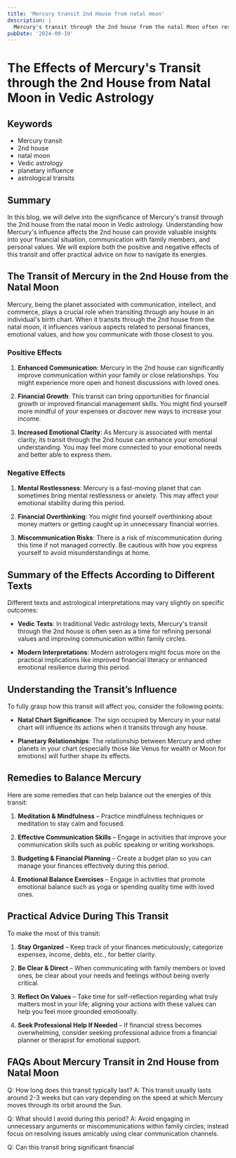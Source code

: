 ```yaml
---
title: 'Mercury transit 2nd House from natal moon'
description: |
  Mercury's transit through the 2nd house from the natal Moon often results in financial gains but also brings about humiliation, conflicts, and potential health issues. The individual might struggle with accusations, family disputes, and a lack of peace, despite the possibility of some financial improvement.
pubDate: '2024-09-19'
---
```


# The Effects of Mercury's Transit through the 2nd House from Natal Moon in Vedic Astrology

## Keywords

- Mercury transit
- 2nd house
- natal moon
- Vedic astrology
- planetary influence
- astrological transits

## Summary

In this blog, we will delve into the significance of Mercury's transit through the 2nd house from the natal moon in Vedic astrology. Understanding how Mercury's influence affects the 2nd house can provide valuable insights into your financial situation, communication with family members, and personal values. We will explore both the positive and negative effects of this transit and offer practical advice on how to navigate its energies.

## The Transit of Mercury in the 2nd House from the Natal Moon

Mercury, being the planet associated with communication, intellect, and commerce, plays a crucial role when transiting through any house in an individual's birth chart. When it transits through the 2nd house from the natal moon, it influences various aspects related to personal finances, emotional values, and how you communicate with those closest to you.

### Positive Effects

1. **Enhanced Communication**: Mercury in the 2nd house can significantly improve communication within your family or close relationships. You might experience more open and honest discussions with loved ones.
   
2. **Financial Growth**: This transit can bring opportunities for financial growth or improved financial management skills. You might find yourself more mindful of your expenses or discover new ways to increase your income.

3. **Increased Emotional Clarity**: As Mercury is associated with mental clarity, its transit through the 2nd house can enhance your emotional understanding. You may feel more connected to your emotional needs and better able to express them.

### Negative Effects

1. **Mental Restlessness**: Mercury is a fast-moving planet that can sometimes bring mental restlessness or anxiety. This may affect your emotional stability during this period.

2. **Financial Overthinking**: You might find yourself overthinking about money matters or getting caught up in unnecessary financial worries.

3. **Miscommunication Risks**: There is a risk of miscommunication during this time if not managed correctly. Be cautious with how you express yourself to avoid misunderstandings at home.

## Summary of the Effects According to Different Texts

Different texts and astrological interpretations may vary slightly on specific outcomes:

- **Vedic Texts**: In traditional Vedic astrology texts, Mercury's transit through the 2nd house is often seen as a time for refining personal values and improving communication within family circles.
  
- **Modern Interpretations**: Modern astrologers might focus more on the practical implications like improved financial literacy or enhanced emotional resilience during this period.

## Understanding the Transit’s Influence

To fully grasp how this transit will affect you, consider the following points:

- **Natal Chart Significance**: The sign occupied by Mercury in your natal chart will influence its actions when it transits through any house.
  
- **Planetary Relationships**: The relationship between Mercury and other planets in your chart (especially those like Venus for wealth or Moon for emotions) will further shape its effects.

## Remedies to Balance Mercury

Here are some remedies that can help balance out the energies of this transit:

1. **Meditation & Mindfulness** – Practice mindfulness techniques or meditation to stay calm and focused.
   
2. **Effective Communication Skills** – Engage in activities that improve your communication skills such as public speaking or writing workshops.

3. **Budgeting & Financial Planning** – Create a budget plan so you can manage your finances effectively during this period.

4. **Emotional Balance Exercises** – Engage in activities that promote emotional balance such as yoga or spending quality time with loved ones.

## Practical Advice During This Transit

To make the most of this transit:

1. **Stay Organized** – Keep track of your finances meticulously; categorize expenses, income, debts, etc., for better clarity.
   
2. **Be Clear & Direct** – When communicating with family members or loved ones, be clear about your needs and feelings without being overly critical.
   
3. **Reflect On Values** – Take time for self-reflection regarding what truly matters most in your life; aligning your actions with these values can help you feel more grounded emotionally.
   
4. **Seek Professional Help If Needed** – If financial stress becomes overwhelming, consider seeking professional advice from a financial planner or therapist for emotional support.

## FAQs About Mercury Transit in 2nd House from Natal Moon

Q: How long does this transit typically last?
A: This transit usually lasts around 2-3 weeks but can vary depending on the speed at which Mercury moves through its orbit around the Sun.

Q: What should I avoid during this period?
A: Avoid engaging in unnecessary arguments or miscommunications within family circles; instead focus on resolving issues amicably using clear communication channels.

Q: Can this transit bring significant financial